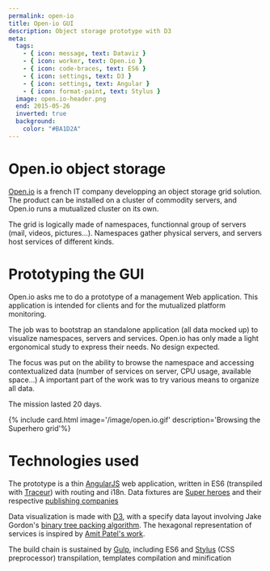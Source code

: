```yaml
---
permalink: open-io
title: Open-io GUI
description: Object storage prototype with D3
meta:
  tags:
    - { icon: message, text: Dataviz }
    - { icon: worker, text: Open.io }
    - { icon: code-braces, text: ES6 }
    - { icon: settings, text: D3 }
    - { icon: settings, text: Angular }
    - { icon: format-paint, text: Stylus }
  image: open.io-header.png
  end: 2015-05-26
  inverted: true
  background:
    color: "#BA1D2A"
---
```


# Open.io object storage

[Open.io][openio] is a french IT company developping an object storage grid solution.
The product can be installed on a cluster of commodity servers, and Open.io runs a mutualized cluster on its own.

The grid is logically made of namespaces, functionnal group of servers (mail, videos, pictures\...).
Namespaces gather physical servers, and servers host services of different kinds.

# Prototyping the GUI

Open.io asks me to do a prototype of a management Web application.
This application is intended for clients and for the mutualized platform monitoring.

The job was to bootstrap an standalone application (all data mocked up) to visualize namespaces, servers and services.
Open.io has only made a light ergonomical study to express their needs. No design expected.

The focus was put on the ability to browse the namespace and accessing contextualized data (number of services on server, CPU usage, available space\...)
A important part of the work was to try various means to organize all data.

The mission lasted 20 days.

{% include card.html image='/image/open.io.gif' description='Browsing the Superhero grid'%}

# Technologies used

The prototype is a thin [AngularJS][angular] web application, written in ES6 (transpiled with [Traceur][traceur]) with routing and i18n.
Data fixtures are [Super heroes][superherodb] and their respective [publishing companies][comics-company]

Data visualization is made with [D3][d3], with a specify data layout involving Jake Gordon\'s [binary tree packing algorithm][bin-packing].
The hexagonal representation of services is inspired by [Amit Patel\'s work][hexagrid].

The build chain is sustained by [Gulp][gulp], including ES6 and [Stylus][stylus] (CSS preprocessor) transpilation, templates compilation and minification

[openio]: http://openio.io/
[angular]: https://angularjs.org/
[traceur]: https://github.com/google/traceur-compiler
[d3]: http://d3js.org/
[bin-packing]: https://github.com/jakesgordon/bin-packing
[stylus]: http://learnboost.github.io/stylus/
[gulp]: http://gulpjs.com/
[superherodb]: http://www.superherodb.com/
[comics-company]: http://en.wikipedia.org/wiki/List_of_comics_publishing_companies
[hexagrid]: http://www.redblobgames.com/grids/hexagons/
